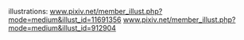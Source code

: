 illustrations:
www.pixiv.net/member_illust.php?mode=medium&illust_id=11691356
www.pixiv.net/member_illust.php?mode=medium&illust_id=912904
